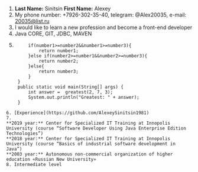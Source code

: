1. **Last Name:** Sinitsin **First Name:** Alexey
2. My phone number: +7926-302-35-40, telegram: @Alex20035, e-mail: 20035@list.ru
3. I would like to learn a new profession and become a front-end developer
4. Java CORE, GIT, JDBC, MAVEN
5. ```public static int greatest(int number1, int number2, int number3) {   
        if(number1>=number2&&number1>=number3){   
            return number1;   
        }else if(number2>=number1&&number2>=number3){   
            return number2;   
        }else{   
            return number3;   
        }   
    }   
    public static void main(String[] args) {   
        int answer =  greatest(2, 7, 3);   
        System.out.println("Greatest: " + answer);   
    }   
```
6. [Experience](https://github.com/AlexeySinitsin1981)
7. 
**2019 year:** Center for Specialized IT Training at Innopolis University (course “Software Developer Using Java Enterprise Edition Technologies”)   
**2018 year:** Center for Specialized IT Training at Innopolis University (course “Basics of industrial software development in Java”)   
**2003 year:** Autonomous non-commercial organization of higher education «Russian New University»   
8. Intermediate level

